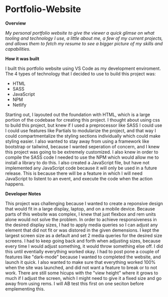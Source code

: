 # Portfolio-Website

**Overview**

_My personal portfolio website to give the viewer a quick glimse on what tooling and technology I use, a little about me, a few of my current projects, and allows them to fetch my resume to see a bigger picture of my skills and capabilities._

**How it was built**

I built this portfolio website using VS Code as my development enviroment. The 4 types of technology that I decided to use to build this project was:

- HTML
- SASS
- JavaScript
- NPM
- Netlify

Starting out, I layouted out the foundation with HTML, which is a large portion of the codebase for creating this project. I thought about using css to build this project, but knew if I used a preprocessor like SASS I could use I could use features like Partials to modularize the project, and that way I could compartmentalize the styling sections individually which could make styling easier. I also wanted to stay away from using a framework like bootstrap or tailwind, because I wanted seperation of concern, and I knew this project was going to be extremely customized. I also knew in order to compile the SASS code I needed to use the NPM which would allow me to install a library to do this.
I also created a JavaScript file, but have not implemented any JavaScript code because it will only be used in a future release. This is because there will be a feature in which I will need JavaScript to listent to an event, and execute the code when the action happens.

**Developer Notes**

This project was challenging because I wanted to create a reponsive design that would fit in a large display, laptop, and on a mobile device. Because parts of this website was complex, I knew that just flexbox and rem units alone would not solve the problem. In order to achieve responsiveness in the desired display sizes, I had to apply media queries so I can adjust any element that did not fit or was distored in the given demensions. I kept the largest screen size as a default and set 2 media queries for the desired size screens. I had to keep going back and forth when adjusting sizes, because every time I would adjust something, it would throw something else off. I did this until eventially everything worked okay. I had to post pone a couple of features like "dark-mode" because I wanted to completed the website, and launch it quick. I also wanted to make sure that everything worked 100% when the site was launched, and did not want a feature to break or to not work. There are still some hicups with the "view height" where it grows to much if I adjust the screen, which I might need to give it a fixed size and go away from using rems. I will AB test this first on one seciton before emplementing this.
